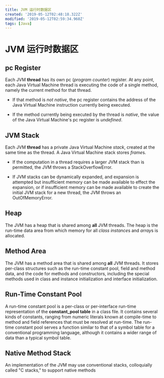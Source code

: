 ```yaml
---
title: JVM 运行时数据区
created: '2019-05-12T02:48:18.322Z'
modified: '2019-05-12T02:59:34.960Z'
tags: [Java]
---
```


# JVM 运行时数据区

## pc Register

 Each JVM **thread** has its own pc (*program counter*) register. At any point, each Java Virtual Machine thread is executing the code of a single method, namely the current method for that thread. 
 
 - If that method is *not native*, the pc register contains the address of the Java Virtual Machine instruction currently being executed. 

 - If the method currently being executed by the thread is *native*, the value of the Java Virtual Machine's pc register is *undefined*. 

## JVM Stack

Each JVM **thread** has a private Java Virtual Machine *stack*, created at the same time as the thread. A Java Virtual Machine stack stores *frame*s.

- If the computation in a thread requires a larger JVM stack than is permitted, the JVM throws a StackOverflowError.

- If JVM stacks can be dynamically expanded, and expansion is attempted but insufficient memory can be made available to effect the expansion, or if insufficient memory can be made available to create the initial JVM stack for a new thread, the JVM throws an OutOfMemoryError.

## Heap

The JVM has a heap that is shared among **all** JVM threads. The heap is the run-time data area from which memory for all *class instance*s and *array*s is allocated.

## Method Area

The JVM has a method area that is shared among **all** JVM threads. It stores per-class structures such as the run-time constant pool, field and method data, and the code for methods and constructors, including the special methods used in class and instance initialization and interface initialization.

## Run-Time Constant Pool

A run-time constant pool is a per-class or per-interface run-time representation of the **constant_pool table** in a class file. It contains several kinds of constants, ranging from numeric literals known at compile-time to method and field references that must be resolved at run-time. The run-time constant pool serves a function similar to that of a symbol table for a conventional programming language, although it contains a wider range of data than a typical symbol table.

## Native Method Stack

An implementation of the JVM may use conventional stacks, colloquially called "C stacks," to support native methods
